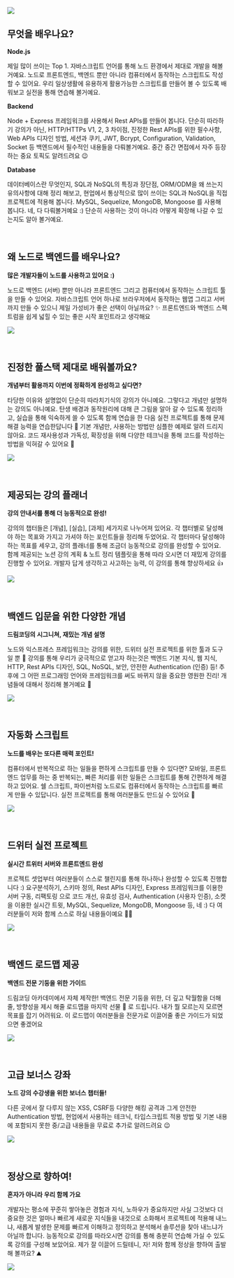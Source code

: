 ![](https://images.velog.io/images/quato/post/a36802d1-e521-4730-a9dd-c4b2b5dea35b/image.png)

## 무엇을 배우나요?

**Node.js**

제일 많이 쓰이는 Top 1. 자바스크립트 언어를 통해 노드 환경에서 제대로 개발을 해볼거예요. 노드로 프론트엔드, 백엔드 뿐만 아니라 컴퓨터에서 동작하는 스크립트도 작성할 수 있어요. 우리 일상생활에 유용하게 활용가능한 스크립트를 만들어 볼 수 있도록 배워보고 실전을 통해 연습해 볼거예요.

**Backend**

Node + Express 프레임워크를 사용해서 Rest APIs를 만들어 봅니다. 단순히 따라하기 강의가 아닌, HTTP/HTTPs V1, 2, 3 차이점, 진정한 Rest APIs를 위한 필수사항, Web APIs 디자인 방법, 세션과 쿠키, JWT, Bcrypt, Configuration, Validation, Socket 등 백엔드에서 필수적인 내용들을 다뤄볼거예요. 중간 중간 면접에서 자주 등장하는 중요 토픽도 알려드려요 😉

**Database**

데이터베이스란 무엇인지, SQL과 NoSQL의 특징과 장단점, ORM/ODM을 왜 쓰는지 유의사항에 대해 정리 해보고, 현업에서 통상적으로 많이 쓰이는 SQL과 NoSQL을 직접 프로젝트에 적용해 봅니다. MySQL, Sequelize, MongoDB, Mongoose 를 사용해 봅니다. 네, 다 다뤄볼거예요 :) 단순히 사용하는 것이 아니라 어떻게 확장해 나갈 수 있는지도 알아 볼거예요.

&nbsp;

## 왜 노드로 백엔드를 배우나요?

**많은 개발자들이 노드를 사용하고 있어요 :)**

노드로 백엔드 (서버) 뿐만 아니라 프론트엔드 그리고 컴퓨터에서 동작하는 스크립트 툴을 만들 수 있어요. 자바스크립트 언어 하나로 브라우저에서 동작하는 웹앱 그리고 서버까지 만들 수 있으니 제일 가성비가 좋은 선택이 아닐까요? ✨ 프론트엔드와 백엔드 스펙트럼을 쉽게 넓힐 수 있는 좋은 시작 포인트라고 생각해요

![](https://images.velog.io/images/quato/post/2ceee0cb-6cde-45ec-b905-935646c511a4/image.png)

&nbsp;

## 진정한 풀스택 제대로 배워볼까요?

**개념부터 활용까지 이번에 정확하게 완성하고 싶다면?**

타당한 이유와 설명없이 단순히 따라치기식의 강의가 아니예요. 그렇다고 개념만 설명하는 강의도 아니예요. 탄생 배경과 동작원리에 대해 큰 그림을 알아 갈 수 있도록 정리하고, 실습을 통해 익숙하게 쓸 수 있도록 함께 연습을 한 다음 실전 프로젝트를 통해 문제해결 능력을 연습한답니다 🙌 기본 개념만, 사용하는 방법만 심플한 예제로 알려 드리지 않아요. 코드 재사용성과 가독성, 확장성을 위해 다양한 테크닉을 통해 코드를 작성하는 방법을 익혀갈 수 있어요 🚀

![](https://images.velog.io/images/quato/post/150e2c9f-1882-49e2-8642-a4bd74d5c9c9/image.png)

&nbsp;

## 제공되는 강의 플래너

**강의 안내서를 통해 더 능동적으로 완성!**

강의의 챕터들은 [개념], [실습], [과제] 세가지로 나누어져 있어요. 각 챕터별로 달성해야 하는 목표와 가지고 가셔야 하는 포인트들을 정리해 두었어요. 각 챕터마다 달성해야 하는 목표를 세우고, 강의 플래너를 통해 조금더 능동적으로 강의를 완성할 수 있어요. 함께 제공되는 노션 강의 계획 & 노트 정리 템플릿을 통해 따라 오시면 더 재밌게 강의를 진행할 수 있어요. 개발자 답게 생각하고 사고하는 능력, 이 강의를 통해 향상하세요 👍

![](https://images.velog.io/images/quato/post/b8613496-c662-47e1-a126-9b7ee15741ed/image.png)

&nbsp;

## 백엔드 입문을 위한 다양한 개념

**드림코딩의 시그니쳐, 재밌는 개념 설명**

노드와 익스프레스 프레임워크는 강의를 위한, 드위터 실전 프로젝트를 위한 툴과 도구일 뿐 🔨 강의를 통해 우리가 궁극적으로 얻고자 하는것은 백엔드 기본 지식, 웹 지식, HTTP, Rest APIs 디자인, SQL, NoSQL, 보안, 안전한 Authentication (인증) 등! 추후에 그 어떤 프로그래밍 언어와 프레임워크를 써도 바뀌지 않을 중요한 영원한 진리! 개념들에 대해서 정리해 볼거예요 💪

![](https://images.velog.io/images/quato/post/66de5ee9-24a1-440e-bfa6-80fcd33658ed/image.png)

&nbsp;

## 자동화 스크립트

**노드를 배우는 또다른 매력 포인트!**

컴퓨터에서 반복적으로 하는 일들을 편하게 스크립트를 만들 수 있다면? 모바일, 프론트엔드 업무를 하는 중 반복되는, 빠른 처리를 위한 일들은 스크립트를 통해 간편하게 해결 하고 있어요. 쉘 스크립트, 파이썬처럼 노드로도 컴퓨터에서 동작하는 스크립트를 빠르게 만들 수 있답니다. 실전 프로젝트를 통해 여러분들도 만드실 수 있어요 🙌

![](https://images.velog.io/images/quato/post/3ad7cde1-f884-4c71-89ce-36b2626de920/image.png)

&nbsp;

## 드위터 실전 프로젝트

**실시간 트위터 서버와 프론트엔드 완성**

프로젝트 셋업부터 여러분들이 스스로 챌린지를 통해 하나하나 완성할 수 있도록 진행합니다 :) 요구분석하기, 스키마 정의, Rest APIs 디자인, Express 프레임워크를 이용한 서버 구동, 리팩토링 으로 코드 개선, 유효성 검사, Authentication (사용자 인증), 소켓을 이용한 실시간 트윗, MySQL, Sequelize, MongoDB, Mongoose 등, 네 :) 다 여러분들이 저와 함께 스스로 하실 내용들이예요 🙆‍♀️

![](https://images.velog.io/images/quato/post/a5fa97b5-ec00-4bcb-acc9-ec1832367d64/image.png)

&nbsp;

## 백엔드 로드맵 제공

**백엔드 전문 기둥을 위한 가이드**

드림코딩 아카데미에서 자체 제작한! 백엔드 전문 기둥을 위한, 더 깊고 탁월함을 더해줄, 방향성을 제시 해줄 로드맵을 마지막 선물 🎁 로 드립니다. 내가 뭘 모르는지 모르면 목표를 잡기 어려워요. 이 로드맵이 여러분들을 전문가로 이끌어줄 좋은 가이드가 되었으면 좋겠어요

![](https://images.velog.io/images/quato/post/edb352f4-efe3-4ca3-a192-edb12a951901/image.png)

&nbsp;

## 고급 보너스 강좌

**노드 강의 수강생을 위한 보너스 챕터들!**

다른 곳에서 잘 다루지 않는 XSS, CSRF등 다양한 해킹 공격과 그게 안전한 Authentication 방법, 현업에서 사용하는 테크닉, 타입스크립트 적용 방법 및 기본 내용에 포함되지 못한 중/고급 내용들을 무료로 추가로 알려드려요 😉

![](https://images.velog.io/images/quato/post/9894ad85-3f07-4283-94e2-bfc7b4bff8c4/image.png)

&nbsp;

## 정상으로 향하여!

**혼자가 아니라 우리 함께 가요**

개발자는 평소에 꾸준히 쌓아놓은 경험과 지식, 노하우가 중요하지만 사실 그것보다 더 중요한 것은 얼마나 빠르게 새로운 지식들을 내것으로 소화해서 프로젝트에 적용해 내느냐, 새롭게 발생한 문제를 빠르게 이해하고 정의하고 분석해서 솔루션을 찾아 내느냐가 아닐까 합니다. 능동적으로 강의를 따라오시면 강의를 통해 충분히 연습해 가실 수 있도록 강의를 구성해 보았어요. 제가 잘 이끌어 드릴테니, 자! 저와 함께 정상을 향하여 출발해 볼까요? ⛰

![](https://images.velog.io/images/quato/post/41ef3115-155b-4485-9f5b-f9c401d15eca/image.png)
